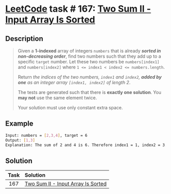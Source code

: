 # [LeetCode][leetcode] task # 167: [Two Sum II - Input Array Is Sorted][task]

Description
-----------

> Given a **1-indexed** array of integers `numbers`
> that is already _**sorted in non-decreasing order**_,
> find two numbers such that they add up to a specific `target` number.
> Let these two numbers be `numbers[index1]` and `numbers[index2]`
> where `1 <= index1 < index2 <= numbers.length`.
> 
> Return _the indices of the two numbers, `index1` and `index2`,
> **added by one** as an integer array `[index1, index2]` of length 2_.
> 
> The tests are generated such that there is **exactly one solution**.
> You **may not** use the same element twice.
> 
> Your solution must use only constant extra space.

Example
-------

```sh
Input: numbers = [2,3,4], target = 6
Output: [1,3]
Explanation: The sum of 2 and 4 is 6. Therefore index1 = 1, index2 = 3. We return [1, 3].
```

Solution
--------

| Task | Solution                                       |
|:----:|:-----------------------------------------------|
| 167  | [Two Sum II - Input Array Is Sorted][solution] |


[leetcode]: <http://leetcode.com/>
[task]: <https://leetcode.com/problems/two-sum-ii-input-array-is-sorted/>
[solution]: <https://github.com/wellaxis/witalis-jkit/blob/main/module/tasks/src/main/java/com/witalis/jkit/tasks/core/task/leetcode/h2/p167/option/Practice.java>
